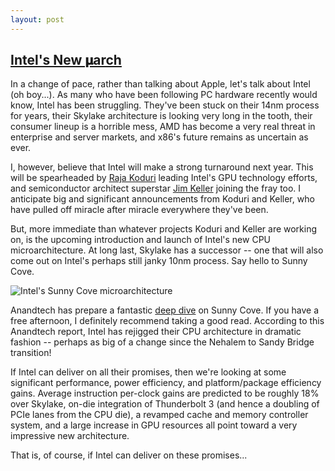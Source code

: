 ```yaml
---
layout: post
---
```

## [Intel's New 𝛍arch](https://www.anandtech.com/show/14514/examining-intels-ice-lake-microarchitecture-and-sunny-cove)

In a change of pace, rather than talking about Apple, let's talk about Intel (oh boy...). As many who have been following PC hardware recently would know, Intel has been struggling. They've been stuck on their 14nm process for years, their Skylake architecture is looking very long in the tooth, their consumer lineup is a horrible mess, AMD has become a very real threat in enterprise and server markets, and x86's future remains as uncertain as ever.

I, however, believe that Intel will make a strong turnaround next year. This will be spearheaded by [Raja Koduri](https://newsroom.intel.com/biography/raja-m-koduri/#gs.ta1ti3) leading Intel's GPU technology efforts, and semiconductor architect superstar [Jim Keller](https://www.anandtech.com/show/13048/an-anandtech-exclusive-the-jim-keller-interview) joining the fray too. I anticipate big and significant announcements from Koduri and Keller, who have pulled off miracle after miracle everywhere they've been.

But, more immediate than whatever projects Koduri and Keller are working on, is the upcoming introduction and launch of Intel's new CPU microarchitecture. At long last, Skylake has a successor -- one that will also come out on Intel's perhaps still janky 10nm process. Say hello to Sunny Cove.

![Intel's Sunny Cove microarchitecture](https://hirothreading.github.io/thehonourroll//assets/images/intelsunnycove.jpg)   

Anandtech has prepare a fantastic [deep dive](https://www.anandtech.com/show/14514/examining-intels-ice-lake-microarchitecture-and-sunny-cove) on Sunny Cove. If you have a free afternoon, I definitely recommend taking a good read. According to this Anandtech report, Intel has rejigged their CPU architecture in dramatic fashion -- perhaps as big of a change since the Nehalem to Sandy Bridge transition!

If Intel can deliver on all their promises, then we're looking at some significant performance, power efficiency, and platform/package efficiency gains. Average instruction per-clock gains are predicted to be roughly 18% over Skylake, on-die integration of Thunderbolt 3 (and hence a doubling of PCIe lanes from the CPU die), a revamped cache and memory controller system, and a large increase in GPU resources all point toward a very impressive new architecture.

That is, of course, if Intel can deliver on these promises...
